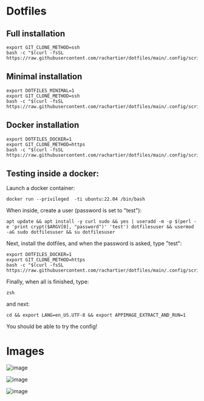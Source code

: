 # Dotfiles

Full installation
--------------------

```
export GIT_CLONE_METHOD=ssh
bash -c "$(curl -fsSL https://raw.githubusercontent.com/rachartier/dotfiles/main/.config/scripts/first_install.sh)"
```

Minimal installation
--------------------

```
export DOTFILES_MINIMAL=1
export GIT_CLONE_METHOD=ssh
bash -c "$(curl -fsSL https://raw.githubusercontent.com/rachartier/dotfiles/main/.config/scripts/first_install.sh)"
```

Docker installation
--------------------

```
export DOTFILES_DOCKER=1
export GIT_CLONE_METHOD=https
bash -c "$(curl -fsSL https://raw.githubusercontent.com/rachartier/dotfiles/main/.config/scripts/first_install.sh)"
```

## Testing inside a docker:

Launch a docker container: 
```
docker run --privileged  -ti ubuntu:22.04 /bin/bash
```

When inside, create a user (password is set to "test"):
```
apt update && apt install -y curl sudo && yes | useradd -m -p $(perl -e 'print crypt($ARGV[0], "password")' 'test') dotfilesuser && usermod -aG sudo dotfilesuser && su dotfilesuser
```

Next, install the dotfiles, and when the password is asked, type "test":
```
export DOTFILES_DOCKER=1 
export GIT_CLONE_METHOD=https
bash -c "$(curl -fsSL https://raw.githubusercontent.com/rachartier/dotfiles/main/.config/scripts/first_install.sh)"
```

Finally, when all is finished, type:

```
zsh
```

and next:
```
cd && export LANG=en_US.UTF-8 && export APPIMAGE_EXTRACT_AND_RUN=1
```

You should be able to try the config!

# Images

![image](https://github.com/rachartier/dotfiles/assets/2057541/84147121-17c3-4234-a2b0-a278458c78c7)

![image](https://github.com/rachartier/dotfiles/assets/2057541/97b1d57f-93ac-4462-9963-89831e9987e9)

![image](https://github.com/rachartier/dotfiles/assets/2057541/4de1e93a-e167-4bd1-8786-d28172e56e6a)
